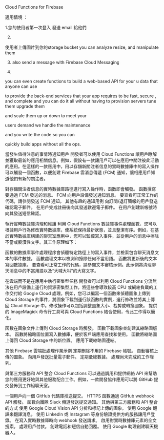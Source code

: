 

Cloud Functions for Firebase

適用情境 ：

1.您的使用者第一次登入
發送 email 給他們

2.
使用者上傳圖片到你的storage bucket
you can analyze resize, and manipulate them

3. also send a message with Firebase Cloud Messaging

4.
you can even create functions to build a web-based API
for your u data that anyone  can use 


to provide the back-end services that your app requires to be
fast, secure , and complete and you can do it all without having to
provision servers tune them upgrade them

and scale them up or down to meet your

users demand we handle the maintenance

and you write the code so you can

quickly build apps without all the ops.




當發生值得注意的事情時通知用戶
開發者可以使用 Cloud Functions 讓用戶瞭解並獲取最新的應用相關信息。例如，假設有一款讓用戶可以在應用中關注彼此活動的應用。在這樣的一款應用中，用以存儲新關注者信息的實時數據庫中的寫入操作可以觸發一個函數，以便創建 Firebase 雲消息傳遞 (FCM) 通知，讓相應用戶知道他們有新的關注者。



對存儲關注者信息的實時數據庫路徑進行寫入操作時，函數即會觸發。
函數撰寫要通過 FCM 發送的消息。
FCM 向用戶設備發送通知消息。
要查看可正常工作的代碼，請參閱發送 FCM 通知。
其他有趣的通知用例
向訂閲/退訂簡報的用戶發送確認電子郵件。
在用戶完成註冊後向其發送歡迎電子郵件。
在用戶創建新帳號時向其發送短信確認。



執行實時數據庫清理和維護
利用 Cloud Functions 數據庫事件處理函數，您可以根據用戶行為修改實時數據庫，使系統保持最新狀態，並且整潔有序。例如，在基於實時數據庫構建的聊天室應用中，您可以監控寫入事件，並從用戶的消息中擦除不當或褻瀆性文字。其工作原理如下：



函數的數據庫事件處理程序會偵聽特定路徑上的寫入事件，並檢索包含聊天消息文本的事件數據。
函數處理文本以檢測和擦除任何不當用語。
函數將更新後的文本寫回數據庫。
要查看可正常工作的代碼，請參閱文本審核示例。此示例將清理聊天消息中的不當用語以及“大喊大叫”的大寫文字。



在雲端而不是在應用中執行密集型任務
開發者可以利用 Cloud Functions 分流無法在用戶設備上運行的資源密集型工作，將這些會導致較高 CPU 或網絡負載的工作交付給 Google Cloud 處理。例如，您可以編寫一個函數來偵聽圖象上傳到 Cloud Storage 的事件，將圖象下載到運行該函數的實例，進行修改並將其上傳回 Cloud Storage 中。修改操作可以包括調整圖象大小、裁剪或轉換圖象。 提供的 ImageMagick 命令行工具可與 Cloud Functions 結合使用，令此工作得以簡化。



函數在圖象文件上傳到 Cloud Storage 時觸發。
函數下載圖象並創建其縮略圖版本。
函數將縮略圖位置寫入數據庫，便於客戶端應用查找和使用。
函數將縮略圖上傳回 Cloud Storage 中的新位置。
應用下載縮略圖連結。


其他 Firebase 雲端批處理作業示例
定期刪除不用的 Firebase 帳號。
自動審核上傳的圖象。
向用戶發送批量電子郵件。
定期彙總數據。
處理尚未完成的工作隊列。


與第三方服務和 API 整合
Cloud Functions 可以通過調用和提供網絡 API 來幫助您的應用更好地與其他服務配合工作。例如，一款開發協作應用可以將 GitHub 提交發佈到工作組聊天室。





一個用戶向一個 GitHub 代碼庫推送提交。
HTTPS 函數通過 GitHub webhook API 觸發。
函數向團隊 Slack 頻道發送提交通知。
其他與第三方服務和 API 整合的方式
使用 Google Cloud Vision API 分析和標記上傳的圖象。
使用 Google 翻譯來翻譯消息。
使用 LinkedIn 或 Instagram 等身份驗證提供方的服務讓用戶登錄。
在寫入實時數據庫時向 webhook 發送請求。
啟用對實時數據庫元素的全文搜索。
處理用戶付款。
創建電話和短信自動回覆。
使用 Google 助理創建聊天機器人。
